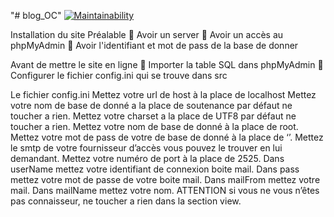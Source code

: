 "# blog_OC" 
[![Maintainability](https://api.codeclimate.com/v1/badges/f8d14b0531eefc689718/maintainability)](https://codeclimate.com/github/Monsieur76/blog_OC/maintainability)

Installation du site Préalable 
	Avoir un server 
	Avoir un accès au phpMyAdmin 
	Avoir l'identifiant et mot de pass de la base de donner

Avant de mettre le site en ligne 
	Importer la table SQL dans phpMyAdmin 
	Configurer le fichier config.ini qui se trouve dans src

Le fichier config.ini 
Mettez votre url de host à la place de localhost
Mettez votre nom de base de donné a la place de soutenance par défaut ne toucher a rien. 
Mettez votre charset a la place de UTF8 par défaut ne toucher a rien. 
Mettez votre nom de base de donné à la place de root. 
Mettez votre mot de pass de votre de base de donné à la place de ‘’. 
Mettez le smtp de votre fournisseur d’accès vous pouvez le trouver en lui demandant. 
Mettez votre numéro de port à la place de 2525. 
Dans userName mettez votre identifiant de connexion boite mail. 
Dans pass mettez votre mot de passe de votre boite mail. 
Dans mailFrom mettez votre mail. Dans mailName mettez votre nom. 
ATTENTION si vous ne vous n’êtes pas connaisseur, ne toucher a rien dans la section view.
